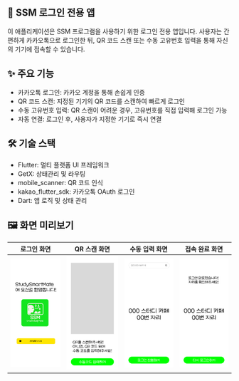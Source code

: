 ## 📱 SSM 로그인 전용 앱

이 애플리케이션은 SSM 프로그램을 사용하기 위한 로그인 전용 앱입니다. 사용자는 간편하게 카카오톡으로 로그인한 뒤, QR 코드 스캔 또는 수동 고유번호 입력을 통해 자신의 기기에 접속할 수 있습니다.


## ✨ 주요 기능
- 카카오톡 로그인: 카카오 계정을 통해 손쉽게 인증
- QR 코드 스캔: 지정된 기기의 QR 코드를 스캔하여 빠르게 로그인
- 수동 고유번호 입력: QR 스캔이 어려운 경우, 고유번호를 직접 입력해 로그인 가능
- 자동 연결: 로그인 후, 사용자가 지정한 기기로 즉시 연결


## 🛠 기술 스택
- Flutter: 멀티 플랫폼 UI 프레임워크
- GetX: 상태관리 및 라우팅
- mobile_scanner: QR 코드 인식
- kakao_flutter_sdk: 카카오톡 OAuth 로그인
- Dart: 앱 로직 및 상태 관리


## 🖼 화면 미리보기

|                    로그인 화면                     |                   QR 스캔 화면                   |                    수동 입력 화면                     |                         접속 완료 화면                          |
|:---------------------------------------------:|:--------------------------------------------:|:-----------------------------------------------:|:---------------------------------------------------------:|
| ![login](./assets/screenshots/login_page.png) | ![qr](./assets/screenshots/qr_scan_page.png) | ![manual](./assets/screenshots/manual_page.png) | ![complete](./assets/screenshots/login_complete_page.png) |